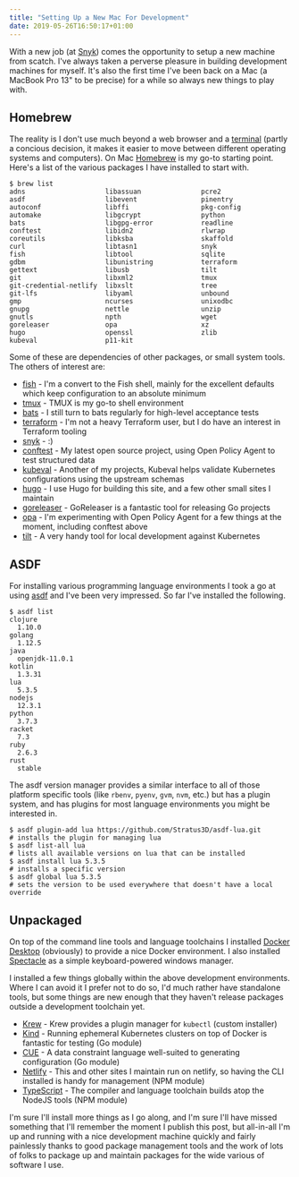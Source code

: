 ```yaml
---
title: "Setting Up a New Mac For Development"
date: 2019-05-26T16:50:17+01:00
---
```


With a new job (at [Snyk](https://snyk.io/)) comes the opportunity to setup a new machine from scatch. I've always taken a perverse pleasure in building development machines for myself. It's also the first time I've been back on a Mac (a MacBook Pro 13" to be precise) for a while so always new things to play with.


## Homebrew

The reality is I don't use much beyond a web browser and a [terminal](https://www.iterm2.com/) (partly a concious decision, it makes it easier to move between different operating systems and computers). On Mac [Homebrew](https://brew.sh/) is my go-to starting point. Here's a list of the various packages I have installed to start with.


```shell
$ brew list
adns                    libassuan               pcre2
asdf                    libevent                pinentry
autoconf                libffi                  pkg-config
automake                libgcrypt               python
bats                    libgpg-error            readline
conftest                libidn2                 rlwrap
coreutils               libksba                 skaffold
curl                    libtasn1                snyk
fish                    libtool                 sqlite
gdbm                    libunistring            terraform
gettext                 libusb                  tilt
git                     libxml2                 tmux
git-credential-netlify  libxslt                 tree
git-lfs                 libyaml                 unbound
gmp                     ncurses                 unixodbc
gnupg                   nettle                  unzip
gnutls                  npth                    wget
goreleaser              opa                     xz
hugo                    openssl                 zlib
kubeval                 p11-kit
```

Some of these are dependencies of other packages, or small system tools. The others of interest are:

* [fish](https://fishshell.com/) - I'm a convert to the Fish shell, mainly for the excellent defaults which keep configuration to an absolute minimum 
* [tmux](https://github.com/tmux/tmux) - TMUX is my go-to shell environment
* [bats](https://github.com/sstephenson/bats) - I still turn to bats regularly for high-level acceptance tests
* [terraform](https://www.terraform.io/) - I'm not a heavy Terraform user, but I do have an interest in Terraform tooling
* [snyk](https://snyk.io/) - :)
* [conftest](https://github.com/instrumenta/conftest) - My latest open source project, using Open Policy Agent to test structured data
* [kubeval](https://github.com/instrumenta/kubeval) - Another of my projects, Kubeval helps validate Kubernetes configurations using the upstream schemas
* [hugo](https://gohugo.io/) - I use Hugo for building this site, and a few other small sites I maintain
* [goreleaser](https://github.com/goreleaser/goreleaser) - GoReleaser is a fantastic tool for releasing Go projects
* [opa](https://www.openpolicyagent.org/) - I'm experimenting with Open Policy Agent for a few things at the moment, including conftest above
* [tilt](https://tilt.dev/) - A very handy tool for local development against Kubernetes


## ASDF

For installing various programming language environments I took a go at using [asdf](https://asdf-vm.com/#/) and I've been very impressed. So far I've installed the following.

```console
$ asdf list
clojure
  1.10.0
golang
  1.12.5
java
  openjdk-11.0.1
kotlin
  1.3.31
lua
  5.3.5
nodejs
  12.3.1
python
  3.7.3
racket
  7.3
ruby
  2.6.3
rust
  stable
```

The asdf version manager provides a similar interface to all of those platform specific tools (like `rbenv`, `pyenv`, `gvm`, `nvm`, etc.) but has a plugin system, and has plugins for most language environments you might be interested in.

```shell
$ asdf plugin-add lua https://github.com/Stratus3D/asdf-lua.git
# installs the plugin for managing lua
$ asdf list-all lua
# lists all available versions on lua that can be installed
$ asdf install lua 5.3.5
# installs a specific version
$ asdf global lua 5.3.5
# sets the version to be used everywhere that doesn't have a local override
```

## Unpackaged

On top of the command line tools and language toolchains I installed [Docker Desktop](https://www.docker.com/products/docker-desktop) (obviously) to provide a nice Docker environment. I also installed [Spectacle](https://www.spectacleapp.com/) as a simple keyboard-powered windows manager.

I installed a few things globally within the above development environments. Where I can avoid it I prefer not to do so, I'd much rather have standalone tools, but some things are new enough that they haven't release packages outside a development toolchain yet.

* [Krew](https://github.com/kubernetes-sigs/krew) - Krew provides a plugin manager for `kubectl` (custom installer)
* [Kind](https://kind.sigs.k8s.io/) - Running ephemeral Kubernetes clusters on top of Docker is fantastic for testing (Go module)
* [CUE](https://cue.googlesource.com/cue/) - A data constraint language well-suited to generating configuration (Go module)
* [Netlify](https://www.netlify.com/docs/cli/) - This and other sites I maintain run on netlify, so having the CLI installed is handy for management (NPM module)  
* [TypeScript](https://www.typescriptlang.org/) - The compiler and language toolchain builds atop the NodeJS tools (NPM module)



I'm sure I'll install more things as I go along, and I'm sure I'll have missed something that I'll remember the moment I publish this post, but all-in-all I'm up and running with a nice development machine quickly and fairly painlessly thanks to good package management tools and the work of lots of folks to package up and maintain packages for the wide various of software I use. 

